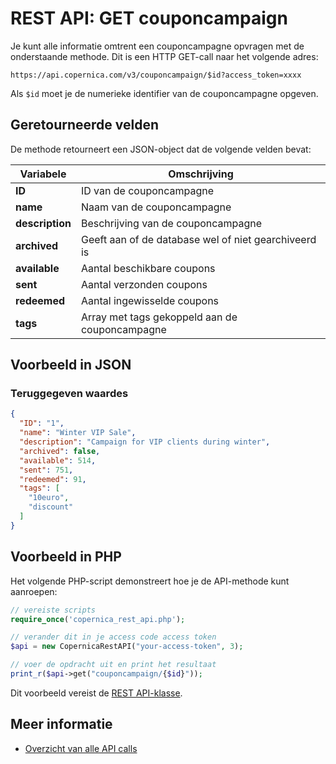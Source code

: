 # REST API: GET couponcampaign

Je kunt alle informatie omtrent een couponcampagne opvragen met de onderstaande methode. 
Dit is een HTTP GET-call naar het volgende adres:

`https://api.copernica.com/v3/couponcampaign/$id?access_token=xxxx`

Als `$id` moet je de numerieke identifier van de couponcampagne opgeven.

## Geretourneerde velden

De methode retourneert een JSON-object dat de volgende velden bevat:

| Variabele         | Omschrijving                                                                      |
|-------------------|-----------------------------------------------------------------------------------|
| **ID**            | ID van de couponcampagne                                                          |
| **name**          | Naam van de couponcampagne                                                        |
| **description**   | Beschrijving van de couponcampagne                                                |
| **archived**      | Geeft aan of de database wel of niet gearchiveerd is                              |
| **available**     | Aantal beschikbare coupons                                                        |
| **sent**          | Aantal verzonden coupons                                                          |
| **redeemed**      | Aantal ingewisselde coupons                                                       |
| **tags**          | Array met tags gekoppeld aan de couponcampagne                                    |

## Voorbeeld in JSON

### Teruggegeven waardes
```json
{
  "ID": "1",
  "name": "Winter VIP Sale",
  "description": "Campaign for VIP clients during winter",
  "archived": false,
  "available": 514,
  "sent": 751,
  "redeemed": 91,
  "tags": [
    "10euro",
    "discount"
  ]
}
```

## Voorbeeld in PHP

Het volgende PHP-script demonstreert hoe je de API-methode kunt aanroepen:

```php
// vereiste scripts
require_once('copernica_rest_api.php');

// verander dit in je access code access token
$api = new CopernicaRestAPI("your-access-token", 3);

// voer de opdracht uit en print het resultaat
print_r($api->get("couponcampaign/{$id}"));
```

Dit voorbeeld vereist de [REST API-klasse](rest-php).

## Meer informatie
* [Overzicht van alle API calls](rest-api)
